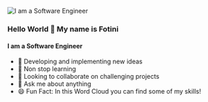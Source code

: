 ![I am a Software Engineer](https://user-images.githubusercontent.com/62213675/153776828-15487c97-5c1b-448d-82b3-d1df2072146e.png)
### Hello World 👋 My name is Fotini
#### I am a Software Engineer
- 🔭 Developing and implementing new ideas
- 🌱 Non stop learning
- 👯 Looking to collaborate on challenging projects
- 💬 Ask me about anything
- :smile: Fun Fact: In this Word Cloud you can find some of my skills!


